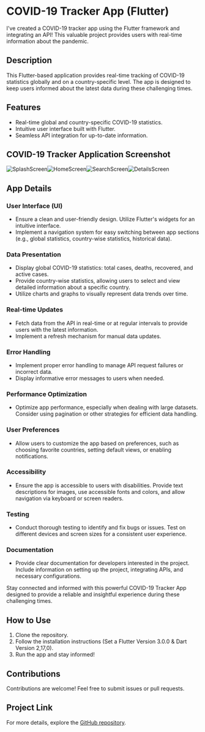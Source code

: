 # COVID-19 Tracker App (Flutter)
I've  created a COVID-19 tracker app using the Flutter framework and integrating an API! This valuable project provides users with real-time information about the pandemic.

## Description
This Flutter-based application provides real-time tracking of COVID-19 statistics globally and on a
country-specific level. The app is designed to keep users informed about the latest data during
these challenging times.

## Features
- Real-time global and country-specific COVID-19 statistics.
- Intuitive user interface built with Flutter.
- Seamless API integration for up-to-date information.

## COVID-19 Tracker Application Screenshot
![SplashScreen](screenshot/photo_6143361061324176172_y.jpg)![HomeScreen](screenshot/photo_6143361061324176173_y.jpg)![SearchScreen](screenshot/photo_6143361061324176171_y.jpg)![DetailsScreen](screenshot/photo_6143361061324176175_y.jpg)

## App Details
### User Interface (UI)
- Ensure a clean and user-friendly design. Utilize Flutter's widgets for an intuitive interface.
- Implement a navigation system for easy switching between app sections (e.g., global statistics,
  country-wise statistics, historical data).

### Data Presentation
- Display global COVID-19 statistics: total cases, deaths, recovered, and active cases.
- Provide country-wise statistics, allowing users to select and view detailed information about a
  specific country.
- Utilize charts and graphs to visually represent data trends over time.

### Real-time Updates
- Fetch data from the API in real-time or at regular intervals to provide users with the latest
  information.
- Implement a refresh mechanism for manual data updates.

### Error Handling
- Implement proper error handling to manage API request failures or incorrect data.
- Display informative error messages to users when needed.

### Performance Optimization
- Optimize app performance, especially when dealing with large datasets. Consider using pagination
  or other strategies for efficient data handling.

### User Preferences
- Allow users to customize the app based on preferences, such as choosing favorite countries,
  setting default views, or enabling notifications.

### Accessibility
- Ensure the app is accessible to users with disabilities. Provide text descriptions for images, use
  accessible fonts and colors, and allow navigation via keyboard or screen readers.

### Testing
- Conduct thorough testing to identify and fix bugs or issues. Test on different devices and screen
  sizes for a consistent user experience.

### Documentation
- Provide clear documentation for developers interested in the project. Include information on
  setting up the project, integrating APIs, and necessary configurations.

Stay connected and informed with this powerful COVID-19 Tracker App designed to provide a reliable
and insightful experience during these challenging times.

## How to Use
1. Clone the repository.
2. Follow the installation instructions (Set a Flutter Version 3.0.0   &   Dart Version 2,17,0).
3. Run the app and stay informed!

## Contributions
Contributions are welcome! Feel free to submit issues or pull requests.

## Project Link
For more details, explore the [GitHub repository](https://github.com/official-shashi/Covid-19-Tracker-App).

